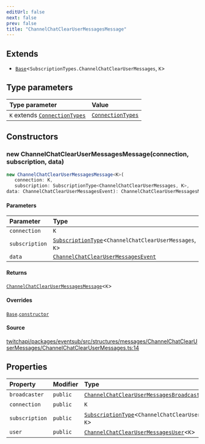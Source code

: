```yaml
---
editUrl: false
next: false
prev: false
title: "ChannelChatClearUserMessagesMessage"
---
```


## Extends

- [`Base`](Base.md)\<`SubscriptionTypes.ChannelChatClearUserMessages`, `K`\>

## Type parameters

| Type parameter | Value |
| :------ | :------ |
| `K` extends [`ConnectionTypes`](../type-aliases/ConnectionTypes.md) | [`ConnectionTypes`](../type-aliases/ConnectionTypes.md) |

## Constructors

### new ChannelChatClearUserMessagesMessage(connection, subscription, data)

```ts
new ChannelChatClearUserMessagesMessage<K>(
   connection: K, 
   subscription: SubscriptionType<ChannelChatClearUserMessages, K>, 
data: ChannelChatClearUserMessagesEvent): ChannelChatClearUserMessagesMessage<K>
```

#### Parameters

| Parameter | Type |
| :------ | :------ |
| `connection` | `K` |
| `subscription` | [`SubscriptionType`](../type-aliases/SubscriptionType.md)\<`ChannelChatClearUserMessages`, `K`\> |
| `data` | [`ChannelChatClearUserMessagesEvent`](../interfaces/ChannelChatClearUserMessagesEvent.md) |

#### Returns

[`ChannelChatClearUserMessagesMessage`](ChannelChatClearUserMessagesMessage.md)\<`K`\>

#### Overrides

[`Base`](Base.md).[`constructor`](Base.md#constructors)

#### Source

[twitchapi/packages/eventsub/src/structures/messages/ChannelChatClearUserMessages/ChannelChatClearUserMessages.ts:14](https://github.com/pablornc/twitchapi//blob/f8a75ccd701e54db4c91e2b0128974da23f25d14/packages/eventsub/src/structures/messages/ChannelChatClearUserMessages/ChannelChatClearUserMessages.ts#L14)

## Properties

| Property | Modifier | Type | Inherited from |
| :------ | :------ | :------ | :------ |
| `broadcaster` | `public` | [`ChannelChatClearUserMessagesBroadcaster`](ChannelChatClearUserMessagesBroadcaster.md)\<`K`\> | - |
| `connection` | `public` | `K` | [`Base`](Base.md).`connection` |
| `subscription` | `public` | [`SubscriptionType`](../type-aliases/SubscriptionType.md)\<`ChannelChatClearUserMessages`, `K`\> | [`Base`](Base.md).`subscription` |
| `user` | `public` | [`ChannelChatClearUserMessagesUser`](ChannelChatClearUserMessagesUser.md)\<`K`\> | - |
